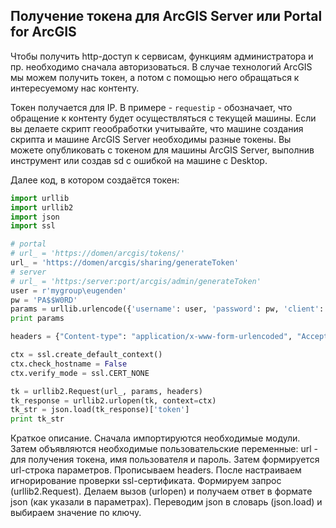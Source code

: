 ## Получение токена для ArcGIS Server или Portal for ArcGIS

Чтобы получить http-доступ к сервисам, функциям администратора и пр. необходимо сначала авторизоваться. В случае технологий ArcGIS мы можем получить токен, а потом с помощью него обращаться к интересуемому нас контенту.

Токен получается для IP. В примере - `requestip` - обозначает, что обращение к контенту будет осуществляться с текущей машины. Если вы делаете скрипт геообработки учитывайте, что машине создания скрипта и машине ArcGIS Server необходимы разные токены. Вы можете опубликовать с токеном для машины ArcGIS Server, выполнив инструмент или создав sd с ошибкой на машине с Desktop.

Далее код, в котором создаётся токен:

```python
import urllib
import urllib2
import json
import ssl

# portal
# url_ = 'https://domen/arcgis/tokens/'
url_ = 'https://domen/arcgis/sharing/generateToken'
# server
# url_ = 'https:/server:port/arcgis/admin/generateToken'
user = r'mygroup\eugenden'
pw = 'PA$$W0RD'
params = urllib.urlencode({'username': user, 'password': pw, 'client': 'requestip', 'f': 'json'})
print params

headers = {"Content-type": "application/x-www-form-urlencoded", "Accept": "text/plain"}

ctx = ssl.create_default_context()
ctx.check_hostname = False
ctx.verify_mode = ssl.CERT_NONE

tk = urllib2.Request(url_, params, headers)
tk_response = urllib2.urlopen(tk, context=ctx)
tk_str = json.load(tk_response)['token']
print tk_str
```

Краткое описание. 
Сначала импортируются необходимые модули. Затем объявляются необходимые пользовательские переменные: url - для получения токена, имя пользователя и пароль. Затем формируется url-строка параметров. Прописываем headers. После настраиваем игнорирование проверки ssl-сертификата. Формируем запрос (urllib2.Request). Делаем вызов (urlopen) и получаем ответ в формате json (как указали в параметрах). Переводим json в словарь (json.load) и выбираем значение по ключу.
